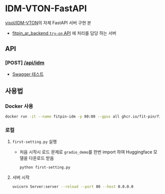 # IDM-VTON-FastAPI
[yisol/IDM-VTON](https://github.com/yisol/IDM-VTON)의 자체 FastAPI 서버 구현 본

- [fitpin_ar_backend `try-on` API](https://github.com/fit-pin/fitpin_ar_backend?tab=readme-ov-file#post-try-on-%EC%B1%84%ED%98%95-%EC%82%AC%EC%A7%84%EA%B3%BC-%EC%9D%98%EB%A5%98-%EC%9D%B4%EB%AF%B8%EC%A7%80%EA%B0%80-%ED%95%A9%EC%84%B1%EB%90%9C-%EC%9D%B4%EB%AF%B8%EC%A7%80%EB%A5%BC-%EB%A6%AC%ED%84%B4%ED%95%A9%EB%8B%88%EB%8B%A4) 에 처리를 담당 하는 서버

## API 

### [**POST**] [/api/idm](http://fitpin-idm.kro.kr/api/idm)

- [Swagger 테스트](http://fitpin-idm.kro.kr/docs#/default/root_api_idm__post) 


## 사용법

### Docker 사용

```bash
docker run -it --name fitpin-idm -p 80:80 --gpus all ghcr.io/fit-pin/fitpin-vton-backend
```

### 로컬

1.  `first-setting.py` 실행
    
    - 처음 시작시 로드 문제로 `gradio_demo`를 한번 import 하여 Huggingface 모델을 다운로드 받음

        ```bash
        python first-setting.py
        ```

2. 서버 시작 

    ```bash
    uvicorn Server:server --reload --port 80 --host 0.0.0.0
    ```
